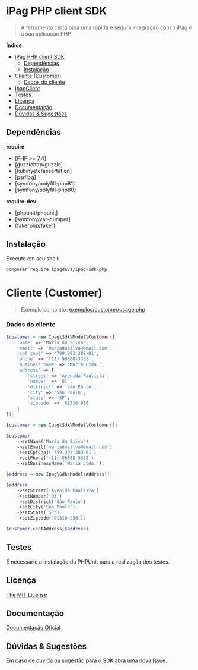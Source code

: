 # iPag PHP client SDK
> A ferramenta certa para uma rápida e segura integração com o iPag e a sua aplicação PHP

**Índice**

- [iPag PHP client SDK](#ipag-php-client-sdk)
    + [Dependências](#dependências)
    + [Instalação](#instalação)
- [Cliente (Customer)](#cliente-customer)
    + [Dados do cliente](#dados-do-cliente)
- [IpagClient](#ipag-client)
- [Testes](#testes)
- [Licença](#licença)
- [Documentação](#documentação)
- [Dúvidas \& Sugestões](#dúvidas--sugestões)

## Dependências

**require**
 - [PHP >= 7.4]
 - [guzzlehttp/guzzle]
 - [kubinyete/assertation]
 - [psr/log]
 - [symfony/polyfill-php81]
 - [symfony/polyfill-php80]

**require-dev**
 - [phpunit/phpunit]
 - [symfony/var-dumper]
 - [fakerphp/faker]

## Instalação

Execute em seu shell:

    composer require ipagdevs/ipag-sdk-php

# Cliente (Customer)

> Exemplo completo: [exemplos/customer/usage.php](./examples/customer/usage.php)

### Dados do cliente
```php
$customer = new Ipag\Sdk\Model\Customer([
    'name' => 'Maria da Silva',
    'email' => 'mariadasilva@email.com',
    'cpf_cnpj' => '799.993.388-01',
    'phone' => '(11) 98888-3333',
    'business_name' => 'Maria Ltda.',
    'address' => [
        'street' => 'Avenida Paulista',
        'number' => '01',
        'district' => 'São Paulo',
        'city' => 'São Paulo',
        'state' => 'SP',
        'zipcode' => '01310-930'
    ]
]);
```

```php
$customer = new Ipag\Sdk\Model\Customer();

$customer
    ->setName('Maria da Silva')
    ->setEmail('mariadasilva@email.com')
    ->setCpfCnpj('799.993.388-01')
    ->setPhone('(11) 98888-3333')
    ->setBusinessName('Maria Ltda.');

$address = new Ipag\Sdk\Model\Address();

$address
    ->setStreet('Avenida Paulista')
    ->setNumber('01')
    ->setDistrict('São Paulo')
    ->setCity('São Paulo')
    ->setState('SP')
    ->setZipcode('01310-930');

$customer->setAddress($address);

```

## Testes

É necessário a instalação do PHPUnit para a realização dos testes.

## Licença
[The MIT License](https://github.com/ipagdevs/ipag-sdk-php/blob/master/LICENSE)

## Documentação

[Documentação Oficial](https://developers.ipag.com.br)

## Dúvidas & Sugestões

Em caso de dúvida ou sugestão para o SDK abra uma nova [Issue](https://github.com/ipagdevs/ipag-sdk-php/issues).